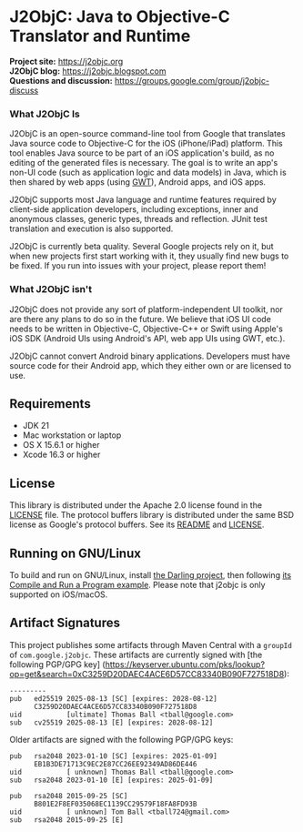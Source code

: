 # J2ObjC: Java to Objective-C Translator and Runtime #

**Project site:** <https://j2objc.org><br>
**J2ObjC blog:** <https://j2objc.blogspot.com><br>
**Questions and discussion:** <https://groups.google.com/group/j2objc-discuss>

### What J2ObjC Is ###
J2ObjC is an open-source command-line tool from Google that translates
Java source code to Objective-C for the iOS (iPhone/iPad) platform. This tool
enables Java source to be part of an iOS application's build, as no editing
of the generated files is necessary. The goal is to write an app's non-UI
code (such as application logic and data models) in Java, which is then
shared by web apps (using [GWT](http://www.gwtproject.org/)), Android apps,
and iOS apps.

J2ObjC supports most Java language and runtime features required by
client-side application developers, including exceptions, inner and
anonymous classes, generic types, threads and reflection. JUnit test
translation and execution is also supported.

J2ObjC is currently beta quality. Several Google projects rely on it, but
when new projects first start working with it, they usually find new bugs
to be fixed. If you run into issues with your project, please report them!

### What J2ObjC isn't ###
J2ObjC does not provide any sort of platform-independent UI toolkit, nor are
there any plans to do so in the future. We believe that iOS UI code needs to
be written in Objective-C, Objective-C++ or Swift using Apple's iOS SDK (Android
UIs using Android's API, web app UIs using GWT, etc.).

J2ObjC cannot convert Android binary applications. Developers must have source
code for their Android app, which they either own or are licensed to use.

## Requirements ##

* JDK 21
* Mac workstation or laptop
* OS X 15.6.1 or higher
* Xcode 16.3 or higher

## License ##

This library is distributed under the Apache 2.0 license found in the
[LICENSE](https://github.com/google/j2objc/blob/master/LICENSE) file.
The protocol buffers library is distributed under the same BSD license as
Google's protocol buffers. See its
[README](https://github.com/protocolbuffers/protobuf/blob/master/README.md) and
[LICENSE](https://github.com/protocolbuffers/protobuf/blob/master/LICENSE).

## Running on GNU/Linux ##

To build and run on GNU/Linux, install [the Darling project](http://www.darlinghq.org/), then following [its Compile and Run a Program example](https://wiki.darlinghq.org/what_to_try#compile_and_run_a_program). Please note that j2objc is only supported on iOS/macOS.

## Artifact Signatures ##

This project publishes some artifacts through Maven Central with a `groupId` of `com.google.j2objc`.
These artifacts are currently signed with [the following PGP/GPG key]
(https://keyserver.ubuntu.com/pks/lookup?op=get&search=0xC3259D20DAEC4ACE6D57CC83340B090F727518D8):

```
---------
pub   ed25519 2025-08-13 [SC] [expires: 2028-08-12]
      C3259D20DAEC4ACE6D57CC83340B090F727518D8
uid           [ultimate] Thomas Ball <tball@google.com>
sub   cv25519 2025-08-13 [E] [expires: 2028-08-12]
```

Older artifacts are signed with the following PGP/GPG keys:

```
pub   rsa2048 2023-01-10 [SC] [expires: 2025-01-09]
      EB1B3DE71713C9EC2E87CC26EE92349AD86DE446
uid           [ unknown] Thomas Ball <tball@google.com>
sub   rsa2048 2023-01-10 [E] [expires: 2025-01-09]
```

```
pub   rsa2048 2015-09-25 [SC]
      B801E2F8EF035068EC1139CC29579F18FA8FD93B
uid           [ unknown] Tom Ball <tball724@gmail.com>
sub   rsa2048 2015-09-25 [E]
```
